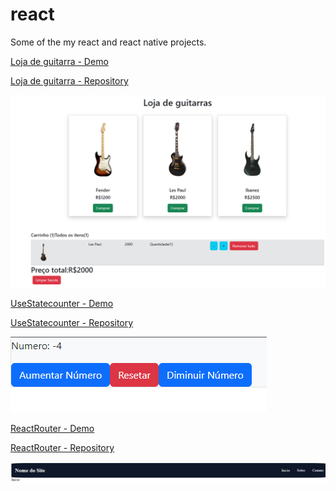 # react
Some of the my react and react native projects.



[Loja de guitarra - Demo](https://lojadeguitarrasreact.vercel.app/)

[Loja de guitarra - Repository](https://github.com/victorsantos-jobs/react/tree/main/loja%20de%20guitarras)

![](https://github.com/victorsantos-jobs/react/blob/main/loja%20de%20guitarras/loja%20de%20guitarras.png)


[UseStatecounter - Demo](https://react-puce-sigma.vercel.app/)

[UseStatecounter - Repository](https://github.com/victorsantos-jobs/react/tree/main/useStateCounter)

![](https://github.com/victorsantos-jobs/react/blob/main/react.png)



[ReactRouter - Demo](https://react-se4q.vercel.app/)

[ReactRouter - Repository](https://github.com/victorsantos-jobs/react/tree/main/react-routes-pages)

![](https://github.com/victorsantos-jobs/react/blob/main/react-routes-pages/routs.png)



